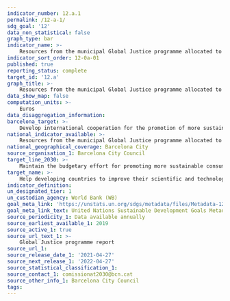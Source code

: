 ```yaml
---
indicator_number: 12.a.1
permalink: /12-a-1/
sdg_goal: '12'
data_non_statistical: false
graph_type: bar
indicator_name: >-
    Resources from the municipal Global Justice programme allocated to the promotion of more sustainable consumption and production models
indicator_sort_order: 12-0a-01
published: true
reporting_status: complete
target_id: '12.a'
graph_title: >-
    Resources from the municipal Global Justice programme allocated to the promotion of more sustainable consumption and production models
data_show_map: false
computation_units: >-
    Euros
data_disaggregation_information:
barcelona_target: >-
    Develop international cooperation for the promotion of more sustainable consumption and production models
national_indicator_available: >-
    Resources from the municipal Global Justice programme allocated to the promotion of more sustainable consumption and production models
national_geographical_coverage: Barcelona City
source_organisation_1: Barcelona City Council
target_line_2030: >-
    Maintain the budgetary effort for promoting more sustainable consumption and production models, by means of the cooperative, social and solidarity economy, increasing the capacity of member local authorities to create a local ecosystem where these initiatives can flourish and grow
target_name: >-
    Help developing countries to improve their scientific and technological capacity, with the aim of progressing towards more sustainable consumption and production patterns
indicator_definition:
un_designated_tier: 1
un_custodian_agency: World Bank (WB)
goal_meta_link: 'https://unstats.un.org/sdgs/metadata/files/Metadata-12-0a-01.pdf'
goal_meta_link_text: United Nations Sustainable Development Goals Metadata (pdf 894kB)
source_periodicity_1: Data available annually
source_earliest_available_1: 2019
source_active_1: true
source_url_text_1: >-
    Global Justice programme report
source_url_1: 
source_release_date_1: '2021-04-27'
source_next_release_1: '2022-04-27'
source_statistical_classification_1: 
source_contact_1: comissionat2030@bcn.cat
source_other_info_1: Barcelona City Council
tags:
---
```

